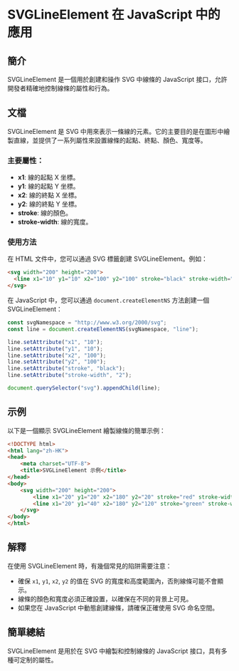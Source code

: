 <!--
Meta Description: # SVGLineElement 在 JavaScript 中的應用 ## 簡介 SVGLineElement 是一個用於創建和操作 SVG 中線條的 JavaScript 接口，允許開發者精確地控制線條的屬性和行為。 ## 文檔 SVGLineElement 是 SVG 中用來表示一條線的元素。它...
Meta Keywords: svg, line, stroke, svglineelement, width
-->

# SVGLineElement 在 JavaScript 中的應用

## 簡介
SVGLineElement 是一個用於創建和操作 SVG 中線條的 JavaScript 接口，允許開發者精確地控制線條的屬性和行為。

## 文檔
SVGLineElement 是 SVG 中用來表示一條線的元素。它的主要目的是在圖形中繪製直線，並提供了一系列屬性來設置線條的起點、終點、顏色、寬度等。

### 主要屬性：
- **x1**: 線的起點 X 坐標。
- **y1**: 線的起點 Y 坐標。
- **x2**: 線的終點 X 坐標。
- **y2**: 線的終點 Y 坐標。
- **stroke**: 線的顏色。
- **stroke-width**: 線的寬度。

### 使用方法
在 HTML 文件中，您可以通過 SVG 標籤創建 SVGLineElement。例如：

```html
<svg width="200" height="200">
  <line x1="10" y1="10" x2="100" y2="100" stroke="black" stroke-width="2" />
</svg>
```

在 JavaScript 中，您可以通過 `document.createElementNS` 方法創建一個 SVGLineElement：

```javascript
const svgNamespace = "http://www.w3.org/2000/svg";
const line = document.createElementNS(svgNamespace, "line");

line.setAttribute("x1", "10");
line.setAttribute("y1", "10");
line.setAttribute("x2", "100");
line.setAttribute("y2", "100");
line.setAttribute("stroke", "black");
line.setAttribute("stroke-width", "2");

document.querySelector("svg").appendChild(line);
```

## 示例
以下是一個顯示 SVGLineElement 繪製線條的簡單示例：

```html
<!DOCTYPE html>
<html lang="zh-HK">
<head>
    <meta charset="UTF-8">
    <title>SVGLineElement 示例</title>
</head>
<body>
    <svg width="200" height="200">
        <line x1="20" y1="20" x2="180" y2="20" stroke="red" stroke-width="4" />
        <line x1="20" y1="40" x2="180" y2="120" stroke="green" stroke-width="4" />
    </svg>
</body>
</html>
```

## 解釋
在使用 SVGLineElement 時，有幾個常見的陷阱需要注意：
- 確保 `x1`, `y1`, `x2`, `y2` 的值在 SVG 的寬度和高度範圍內，否則線條可能不會顯示。
- 線條的顏色和寬度必須正確設置，以確保在不同的背景上可見。
- 如果您在 JavaScript 中動態創建線條，請確保正確使用 SVG 命名空間。

## 簡單總結
SVGLineElement 是用於在 SVG 中繪製和控制線條的 JavaScript 接口，具有多種可定制的屬性。